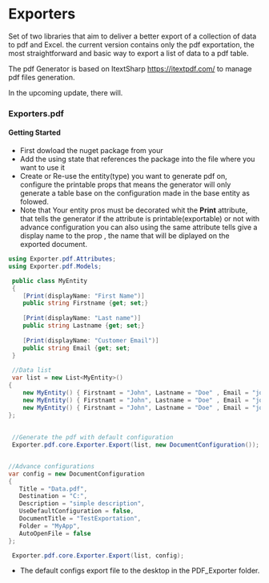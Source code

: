 # Exporters

Set of two libraries that aim to deliver a better export of a collection of data to pdf and Excel. the current version contains only the pdf exportation, the most straightforward and basic way to export a list of data to a pdf table.

The pdf Generator is based on ItextSharp https://itextpdf.com/ to manage pdf files generation.

In the upcoming update, there will.

### Exporters.pdf

#### Getting Started

 - First dowload the nuget package from your
 - Add the using state that references the package into the file where you want to use it
 - Create or Re-use the entity(type) you want to generate pdf on, configure the printable props that means the generator will only generate a table base on the configuration made in the base entity as folowed.
 - Note that Your entity pros must be decorated whit the **Print** attribute, that tells the generator if the attribute is printable(exportable) or not with advance configuration you can also using the same attribute tells give a display name to the prop , the name that will be diplayed on the exported document.

```C#
using Exporter.pdf.Attributes;
using Exporter.pdf.Models;

 public class MyEntity
 {
    [Print(displayName: "First Name")]
    public string Firstname {get; set;}
    
    [Print(displayName: "Last name")]
    public string Lastname {get; set;}
    
    [Print(displayName: "Customer Email")]
    public string Email {get; set;
 }
 
 //Data list
 var list = new List<MyEntity>()
{
    new MyEntity() { Firstnamt = "John", Lastname = "Doe" , Email = "john.doe@domain.com" },
    new MyEntity() { Firstnamt = "John", Lastname = "Doe" , Email = "john.doe@domain.com" },
    new MyEntity() { Firstnamt = "John", Lastname = "Doe" , Email = "john.doe@domain.com" },
};
 
 
 //Generate the pdf with default configuration
 Exporter.pdf.core.Exporter.Export(list, new DocumentConfiguration());
 ```
 
 ```C#
 
 //Advance configurations
 var config = new DocumentConfiguration
{
    Title = "Data.pdf",
    Destination = "C:",
    Description = "simple description",
    UseDefaultConfiguration = false,
    DocumentTitle = "TestExportation",
    Folder = "MyApp",
    AutoOpenFile = false
};
 
  Exporter.pdf.core.Exporter.Export(list, config);
 ```
 - The default configs export file to the desktop in the PDF_Exporter folder.
